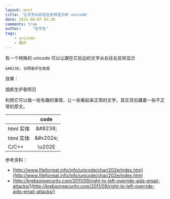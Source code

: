 ```yaml
---
layout: post
title: '让文字从右往左反转显示的 unicode'
date: 2015-08-07 03:30
comments: true
author:     "任平生"
tags:
    - unicode
    - 趣识
---
```

有一个特殊的 unicode 可以让跟在它后边的文字从右往左反转显示


```
&#8238; 日照香炉生紫烟
```  

效果：
<div>
		&#8238; 日照香炉生紫烟
</div>


利用它可以做一些有趣的事情，让一些看起来正常的文字，其实背后藏着一些不正常的原文。

<table>
	<thead>
		<tr>
			<th></th>
			<th style="text-align: center">code</th>
		</tr>
	</thead>
	<tbody>
		<tr>
			<td>html 实体</td>
			<td style="text-align: center">&amp;#8238;</td>
		</tr>
		<tr>
			<td>html 实体</td>
			<td style="text-align: center">&amp;#x202e;</td>
		</tr>
		<tr>
			<td>C/C++</td>
			<td style="text-align: center">\u202E</td>
		</tr>
	</tbody>
</table>



参考资料：

* [http://www.fileformat.info/info/unicode/char/202e/index.htm](http://www.fileformat.info/info/unicode/char/202e/index.htm)
* [http://krebsonsecurity.com/2011/09/right-to-left-override-aids-email-attacks/](http://krebsonsecurity.com/2011/09/right-to-left-override-aids-email-attacks/)